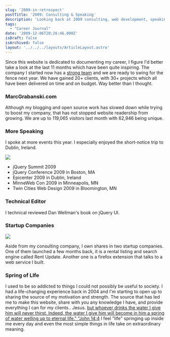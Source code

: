 ```yaml
---
slug: '2009-in-retrospect'
postTitle: '2009: Consulting & Speaking'
description: 'Looking back at 2009 consulting, web development, speaking and the future of MarcGrabanski.com'
tags:
  - "Career Journal"
date: '2009-12-06T20:26:46.000Z'
isDraft: false
isArchived: false
layout: '../../../layouts/ArticleLayout.astro'
---
```


Since this website is dedicated to documenting my career, I figure I'd better take a look at the last 11 months which have been quite inspiring. The company I started now has a [strong team](http://www.mjg.in) and we are ready to swing for the fence next year. We have gained 20+ clients, with 30+ projects which all have been delivered on time and on budget. Way better than I thought.

### MarcGrabanski.com

Although my blogging and open source work has slowed down while trying to boost my company, that has not stopped website readership from growing. We are up to 119,065 visitors last month with 62,946 being unique.

### More Speaking

I spoke at more events this year. I especially enjoyed the short-notice trip to Dublin, Ireland.

![](../2009-12-06-2009-in-retrospect/ireland-mainstreet.jpg)

- jQuery Summit 2009
- jQuery Conference 2009 in Boston, MA
- Epicenter 2009 in Dublin, Ireland
- MinneWeb Con 2009 in Minneapolis, MN
- Twin Cities Web Design 2009 in Bloomington, MN

### Technical Editor

I technical reviewed Dan Wellman's book on jQuery UI.

### Startup Companies

![](../2009-12-06-2009-in-retrospect/rentupdate-thumb.jpg)

Aside from my consulting company, I own shares in two startup companies. One of them launched a few months back, it is a rental listing and search engine called Rent Update. Another one is a firefox extension that talks to a web service I built.

### Spring of LIfe

I used to be so addicted to things I could not possibly be useful to society. I had a life-changing experience back in 2004 and I'm starting to open up to sharing the source of my motivation and strength. The source that has led me to make this website, share with you any knowledge I have, and provide everything I can for my clients.. Jesus. [but whoever drinks the water I give him will never thirst. Indeed, the water I give him will become in him a spring of water welling up to eternal life." "John 14:4](http://www.biblegateway.com/passage/?search=John%204:14&version=NIV) I feel "life" springing up inside me every day and even the most simple things in life take on extraordinary meaning.
